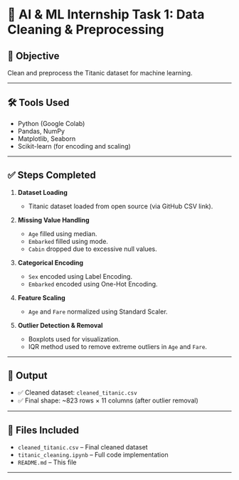 # 🚢 AI & ML Internship Task 1: Data Cleaning & Preprocessing

## 📌 Objective
Clean and preprocess the Titanic dataset for machine learning.

---

## 🛠 Tools Used
- Python (Google Colab)
- Pandas, NumPy
- Matplotlib, Seaborn
- Scikit-learn (for encoding and scaling)

---

## ✅ Steps Completed

1. **Dataset Loading**
   - Titanic dataset loaded from open source (via GitHub CSV link).

2. **Missing Value Handling**
   - `Age` filled using median.
   - `Embarked` filled using mode.
   - `Cabin` dropped due to excessive null values.

3. **Categorical Encoding**
   - `Sex` encoded using Label Encoding.
   - `Embarked` encoded using One-Hot Encoding.

4. **Feature Scaling**
   - `Age` and `Fare` normalized using Standard Scaler.

5. **Outlier Detection & Removal**
   - Boxplots used for visualization.
   - IQR method used to remove extreme outliers in `Age` and `Fare`.

---

## 🧾 Output
- ✅ Cleaned dataset: `cleaned_titanic.csv`  
- ✅ Final shape: ~823 rows × 11 columns (after outlier removal)

---

## 📁 Files Included
- `cleaned_titanic.csv` – Final cleaned dataset
- `titanic_cleaning.ipynb` – Full code implementation
- `README.md` – This file

---

